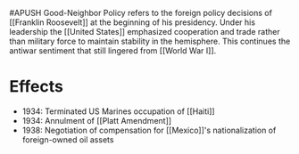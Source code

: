 #APUSH
Good-Neighbor Policy refers to the foreign policy decisions of [[Franklin Roosevelt]] at the beginning of his presidency. Under his leadership the [[United States]] emphasized cooperation and trade rather than military force to maintain stability in the hemisphere. This continues the antiwar sentiment that still lingered from [[World War I]].
# Effects
- 1934: Terminated US Marines occupation of [[Haiti]]
- 1934: Annulment of [[Platt Amendment]]
- 1938: Negotiation of compensation for [[Mexico]]'s nationalization of foreign-owned oil assets